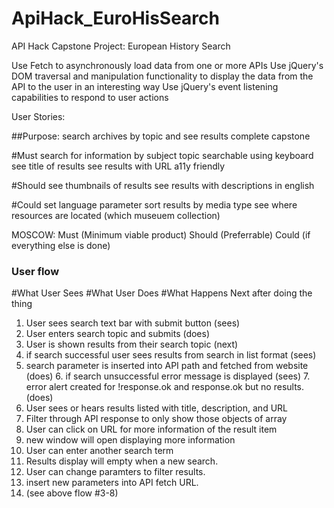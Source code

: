 # ApiHack_EuroHisSearch
API Hack Capstone Project: European History Search

Use Fetch to asynchronously load data from one or more APIs
Use jQuery's DOM traversal and manipulation functionality to display the data from the API to the user in an interesting way
Use jQuery's event listening capabilities to respond to user actions

User Stories:

##Purpose: 
search archives by topic and see results 
complete capstone

#Must
search for information by subject topic
searchable using keyboard
see title of results
see results with URL
a11y friendly

#Should
see thumbnails of results
see results with descriptions in english

#Could
set language parameter
sort results by media type
see where resources are located (which museuem collection)

MOSCOW:
Must (Minimum viable product)
Should (Preferrable)
Could (if everything else is done)

### User flow ###

#What User Sees
#What User Does
#What Happens Next after doing the thing

1. User sees search text bar with submit button (sees)
2. User enters search topic and submits (does)
3. User is shown results from their search topic (next)
4. if search successful user sees results from search in list format (sees)
5. search parameter is inserted into API path and fetched from website (does)
    6. if search unsuccessful error message is displayed (sees)
    7. error alert created for !response.ok and response.ok but no results. (does)
8. User sees or hears results listed with title, description, and URL 
9. Filter through API response to only show those objects of array
10. User can click on URL for more information of the result item
11. new window will open displaying more information
12. User can enter another search term
13. Results display will empty when a new search.
14. User can change paramters to filter results.
15. insert new parameters into API fetch URL.  
16. (see above flow #3-8)
